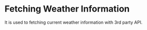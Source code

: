 # Fetching Weather Information

It is used to fetching current weather information with 3rd party API.



